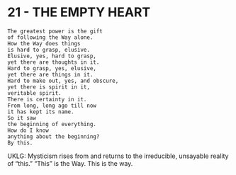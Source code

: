 # 21 - THE EMPTY HEART


```
The greatest power is the gift  
of following the Way alone.  
How the Way does things  
is hard to grasp, elusive.  
Elusive, yes, hard to grasp,  
yet there are thoughts in it.  
Hard to grasp, yes, elusive,  
yet there are things in it.  
Hard to make out, yes, and obscure,  
yet there is spirit in it,  
veritable spirit.  
There is certainty in it.  
From long, long ago till now  
it has kept its name.  
So it saw  
the beginning of everything.  
How do I know  
anything about the beginning?  
By this.  
```

UKLG: Mysticism rises from and returns to the irreducible, unsayable reality of “this.” “This” is the Way. This is the way.  

